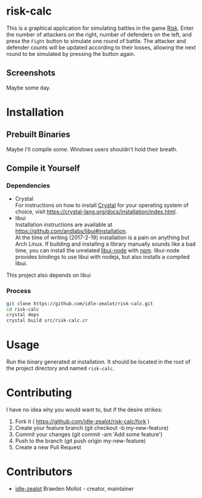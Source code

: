 # risk-calc

This is a graphical application for simulating battles in the game [Risk](https://en.wikipedia.org/wiki/Risk_%28game%29). Enter the number of attackers on the right, number of defenders on the left, and press the `Fight` button to simulate one round of battle. The attacker and defender counts will be updated according to their losses, allowing the next round to be simulated by pressing the button again.

## Screenshots

Maybe some day.

# Installation

## Prebuilt Binaries

Maybe I'll compile some. Windows users shouldn't hold their breath.

## Compile it Yourself

### Dependencies

* Crystal  
    For instructions on how to install [Crystal](https://crystal-lang.org/) for your operating system of choice, visit <https://crystal-lang.org/docs/installation/index.html>.
* libui  
    Installation instructions are available at <https://github.com/andlabs/libui#installation>.  
    At the time of writing (2017-2-19) installation is a pain on anything but Arch Linux. If building and installing a library manually sounds like a bad time, you can install the unrelated [libui-node](https://www.npmjs.com/package/libui-node) with [npm](https://www.npmjs.com). libui-node provides bindings to use libui with nodejs, but also installs a compiled libui.

This project also depends on libui

### Process

```sh
git clone https://github.com/idle-zealot/risk-calc.git
cd risk-calc
crystal deps
crystal build src/risk-calc.cr
```

# Usage

Run the binary generated at installation.
It should be located in the root of the project directory and named `risk-calc`.

# Contributing

I have no idea why you would want to, but if the desire strikes:

1. Fork it ( <https://github.com/idle-zealot/risk-calc/fork> )
2. Create your feature branch (git checkout -b my-new-feature)
3. Commit your changes (git commit -am 'Add some feature')
4. Push to the branch (git push origin my-new-feature)
5. Create a new Pull Request

# Contributors

- [idle-zealot](https://github.com/[your-github-name]) Braeden Mollot - creator, maintainer
